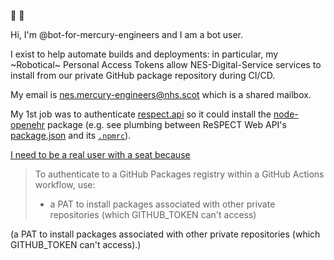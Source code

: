 :robot: :wave: 

Hi, 
I'm @bot-for-mercury-engineers and I am a bot user. 

I exist to help automate builds and deployments: in particular, 
my ~Robotical~ Personal Access Tokens allow NES-Digital-Service services to install from our private 
GitHub package repository during CI/CD.

My email is [nes.mercury-engineers@nhs.scot](nes.mercury-engineers@nhs.scot) which is a shared mailbox.

My 1st job was to authenticate [respect.api](https://github.com/NES-Digital-Service/respect.api/) 
so it could install the [node-openehr](https://github.com/nes-digital-service/node-openehr/packages) package
(e.g. see plumbing between ReSPECT Web API's [package.json](https://github.com/NES-Digital-Service/respect.api/blob/c42e51d1a374eaad926a0053260cf1dd74236be4/packages/api/package.json#L27)
and its [`.npmrc`](https://github.com/NES-Digital-Service/respect.api/blob/c42e51d1a374eaad926a0053260cf1dd74236be4/.npmrc)).

[I need to be a real user with a seat because](https://docs.github.com/en/packages/working-with-a-github-packages-registry/working-with-the-npm-registry#authenticating-to-github-packages)

> To authenticate to a GitHub Packages registry within a GitHub Actions workflow, use:
>
>  - a PAT to install packages associated with other private repositories (which GITHUB_TOKEN can't access)

(a PAT to install packages associated with other private repositories (which GITHUB_TOKEN can't access).)


<!---
bot-for-mercury-engineers/bot-for-mercury-engineers is a ✨ special ✨ repository because its `README.md` (this file) appears on your GitHub profile.
You can click the Preview link to take a look at your changes.
--->
